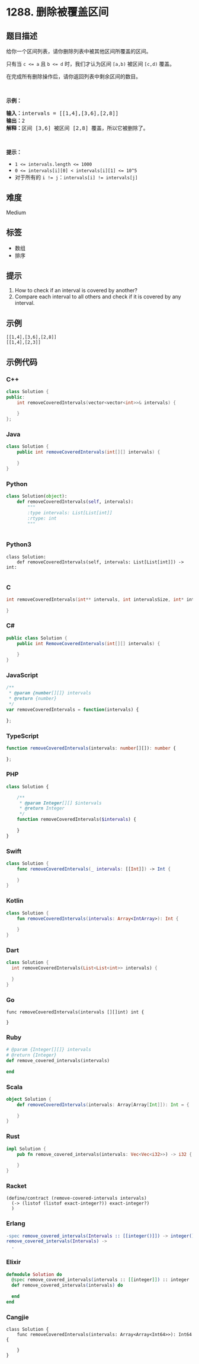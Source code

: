 # 1288. 删除被覆盖区间

## 题目描述

<p>给你一个区间列表，请你删除列表中被其他区间所覆盖的区间。</p>

<p>只有当&nbsp;<code>c &lt;= a</code>&nbsp;且&nbsp;<code>b &lt;= d</code>&nbsp;时，我们才认为区间&nbsp;<code>[a,b)</code> 被区间&nbsp;<code>[c,d)</code> 覆盖。</p>

<p>在完成所有删除操作后，请你返回列表中剩余区间的数目。</p>

<p>&nbsp;</p>

<p><strong>示例：</strong></p>

<pre>
<strong>输入：</strong>intervals = [[1,4],[3,6],[2,8]]
<strong>输出：</strong>2
<strong>解释：</strong>区间 [3,6] 被区间 [2,8] 覆盖，所以它被删除了。
</pre>

<p>&nbsp;</p>

<p><strong>提示：</strong>​​​​​​</p>

<ul>
	<li><code>1 &lt;= intervals.length &lt;= 1000</code></li>
	<li><code>0 &lt;= intervals[i][0] &lt;&nbsp;intervals[i][1] &lt;= 10^5</code></li>
	<li>对于所有的&nbsp;<code>i != j</code>：<code>intervals[i] != intervals[j]</code></li>
</ul>


## 难度

Medium

## 标签

- 数组
- 排序

## 提示

1. How to check if an interval is covered by another?
2. Compare each interval to all others and check if it is covered by any interval.

## 示例

```
[[1,4],[3,6],[2,8]]
[[1,4],[2,3]]
```

## 示例代码

### C++

```cpp
class Solution {
public:
    int removeCoveredIntervals(vector<vector<int>>& intervals) {
        
    }
};
```

### Java

```java
class Solution {
    public int removeCoveredIntervals(int[][] intervals) {
        
    }
}
```

### Python

```python
class Solution(object):
    def removeCoveredIntervals(self, intervals):
        """
        :type intervals: List[List[int]]
        :rtype: int
        """
        
```

### Python3

```python3
class Solution:
    def removeCoveredIntervals(self, intervals: List[List[int]]) -> int:
        
```

### C

```c
int removeCoveredIntervals(int** intervals, int intervalsSize, int* intervalsColSize) {
    
}
```

### C#

```csharp
public class Solution {
    public int RemoveCoveredIntervals(int[][] intervals) {
        
    }
}
```

### JavaScript

```javascript
/**
 * @param {number[][]} intervals
 * @return {number}
 */
var removeCoveredIntervals = function(intervals) {
    
};
```

### TypeScript

```typescript
function removeCoveredIntervals(intervals: number[][]): number {
    
};
```

### PHP

```php
class Solution {

    /**
     * @param Integer[][] $intervals
     * @return Integer
     */
    function removeCoveredIntervals($intervals) {
        
    }
}
```

### Swift

```swift
class Solution {
    func removeCoveredIntervals(_ intervals: [[Int]]) -> Int {
        
    }
}
```

### Kotlin

```kotlin
class Solution {
    fun removeCoveredIntervals(intervals: Array<IntArray>): Int {
        
    }
}
```

### Dart

```dart
class Solution {
  int removeCoveredIntervals(List<List<int>> intervals) {
    
  }
}
```

### Go

```golang
func removeCoveredIntervals(intervals [][]int) int {
    
}
```

### Ruby

```ruby
# @param {Integer[][]} intervals
# @return {Integer}
def remove_covered_intervals(intervals)
    
end
```

### Scala

```scala
object Solution {
    def removeCoveredIntervals(intervals: Array[Array[Int]]): Int = {
        
    }
}
```

### Rust

```rust
impl Solution {
    pub fn remove_covered_intervals(intervals: Vec<Vec<i32>>) -> i32 {
        
    }
}
```

### Racket

```racket
(define/contract (remove-covered-intervals intervals)
  (-> (listof (listof exact-integer?)) exact-integer?)
  )
```

### Erlang

```erlang
-spec remove_covered_intervals(Intervals :: [[integer()]]) -> integer().
remove_covered_intervals(Intervals) ->
  .
```

### Elixir

```elixir
defmodule Solution do
  @spec remove_covered_intervals(intervals :: [[integer]]) :: integer
  def remove_covered_intervals(intervals) do
    
  end
end
```

### Cangjie

```cangjie
class Solution {
    func removeCoveredIntervals(intervals: Array<Array<Int64>>): Int64 {

    }
}
```

